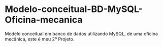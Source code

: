 # Modelo-conceitual-BD-MySQL-Oficina-mecanica
Modelo conceitual em banco de dados utilizando MySQL, de uma oficina mecânica, este é meu 2º Projeto.
